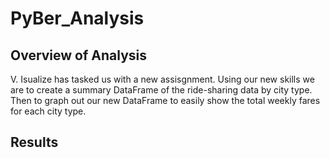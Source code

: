 # PyBer_Analysis

## Overview of Analysis
V. Isualize has tasked us with a new assisgnment. Using our new skills we are to create a summary DataFrame of the ride-sharing data by city type. Then to graph out our new DataFrame to easily show the total weekly fares for each city type.

## Results

